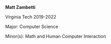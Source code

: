 **Matt Zambetti**

Virginia Tech 2019-2022

Major: Computer Science

Minor(s): Math and Human Computer Interaction
